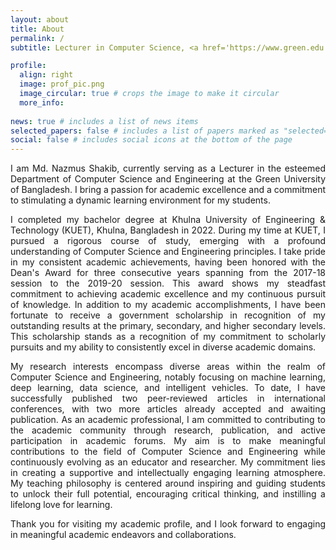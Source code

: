 ```yaml
---
layout: about
title: About
permalink: /
subtitle: Lecturer in Computer Science, <a href='https://www.green.edu.bd/'>Green University of Bangladesh</a>

profile:
  align: right
  image: prof_pic.png
  image_circular: true # crops the image to make it circular
  more_info: 
    
news: true # includes a list of news items
selected_papers: false # includes a list of papers marked as "selected={true}"
social: false # includes social icons at the bottom of the page
---
```


<p align="justify">I am Md. Nazmus Shakib, currently serving as a Lecturer in the esteemed Department of Computer Science and Engineering at the Green University of Bangladesh. I bring a passion for academic excellence and a commitment to stimulating a dynamic learning environment for my students.</p>

<p align="justify">I completed my bachelor degree at Khulna University of Engineering & Technology (KUET), Khulna, Bangladesh in 2022. During my time at KUET, I pursued a rigorous course of study, emerging with a profound understanding of Computer Science and Engineering principles. I take pride in my consistent academic achievements, having been honored with the Dean's Award for three consecutive years spanning from the 2017-18 session to the 2019-20 session. This award shows my steadfast commitment to achieving academic excellence and my continuous pursuit of knowledge. In addition to my academic accomplishments, I have been fortunate to receive a government scholarship in recognition of my outstanding results at the primary, secondary, and higher secondary levels. This scholarship stands as a recognition of my commitment to scholarly pursuits and my ability to consistently excel in diverse academic domains.</p>

<p align="justify">My research interests encompass diverse areas within the realm of Computer Science and Engineering, notably focusing on machine learning, deep learning, data science, and intelligent vehicles. To date, I have successfully published two peer-reviewed articles in international conferences, with two more articles already accepted and awaiting publication. As an academic professional, I am committed to contributing to the academic community through research, publication, and active participation in academic forums. My aim is to make meaningful contributions to the field of Computer Science and Engineering while continuously evolving as an educator and researcher. My commitment lies in creating a supportive and intellectually engaging learning atmosphere. My teaching philosophy is centered around inspiring and guiding students to unlock their full potential, encouraging critical thinking, and instilling a lifelong love for learning.</p>

<p align="justify">Thank you for visiting my academic profile, and I look forward to engaging in meaningful academic endeavors and collaborations.</p>

